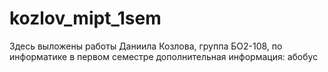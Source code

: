 # kozlov_mipt_1sem
Здесь выложены работы Даниила Козлова, группа БО2-108, по информатике в первом семестре 
дополнительная информация: абобус
